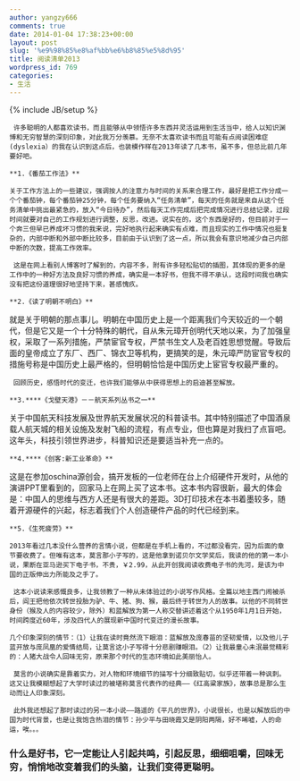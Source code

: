 ```yaml
---
author: yangzy666
comments: true
date: 2014-01-04 17:38:23+00:00
layout: post
slug: '%e9%98%85%e8%af%bb%e6%b8%85%e5%8d%95'
title: 阅读清单2013
wordpress_id: 769
categories:
- 生活
---
```

{% include JB/setup %}

	 许多聪明的人都喜欢读书，而且能够从中领悟许多东西并灵活运用到生活当中，给人以知识渊博和无穷智慧的深刻印象，对此我万分羡慕。无奈不太喜欢读书而且可能有点阅读困难症(dyslexia）的我在认识到这点后，也装模作样在2013年读了几本书，虽不多，但总比前几年要好吧。

	**1.《番茄工作法》**

	关于工作方法上的一些建议，强调按人的注意力与时间的关系来合理工作，最好是把工作分成一个个番茄钟，每个番茄钟25分钟，每个任务要纳入“任务清单”，每天的任务就是来自从这个任务清单中挑出最紧急的，放入“今日待办”，然后每天工作完成后把完成情况进行总结记录，过段时间就要对自己的工作规划进行调整，反思，改进。说实在的，这个东西是好的，但目前对于一个奔三但早已养成坏习惯的我来说，完好地执行起来确实有点难，而且现实的工作中情况也挺复杂的，内部中断和外部中断比较多，目前由于认识到了这一点，所以我会有意识地减少自己内部中断的次数，提高工作效率。

	 这是在网上看别人博客时了解到的，内容不多，附有许多轻松贴切的插图，其体现的更多的是工作中的一种好方法及良好习惯的养成，确实是一本好书，但我不得不承认，这段时间我也确实没有把这份道理很好地坚持下来，甚感愧疚。

	**2.《读了明朝不明白》**  
就是关于明朝的那点事儿。明朝在中国历史上是一个距离我们今天较近的一个朝代，但是它又是一个十分特殊的朝代，自从朱元璋开创明代天地以来，为了加强皇权，采取了一系列措施，严禁宦官专权，严禁书生文人及老百姓思想觉醒。导致后面的皇帝成立了东厂、西厂、锦衣卫等机构，更搞笑的是，朱元璋严防宦官专权的措施号称是中国历史上最严格的，但明朝恰恰是中国历史上宦官专权最严重的。

	 回顾历史，感悟时代的变迁，也许我们能够从中获得思想上的启迪甚至解放。

	**3.****《戈壁天港》－－航天系列丛书之一**  
关于中国航天科技发展及世界航天发展状况的科普读书。其中特别描述了中国酒泉载人航天城的相关设施及发射飞船的流程，有点专业，但也算是对我扫了点盲吧。这年头，科技引领世界进步，科普知识还是要适当补充一点的。

	**4.****《创客:新工业革命》**  
这是在参加oschina源创会，搞开发板的一位老师在台上介绍硬件开发时，从他的演讲PPT里看到的，回家马上在网上买了这本书。这本书内容很新，最大的体会是：中国人的思维与西方人还是有很大的差距。3D打印技术在本书着墨较多，随着开源硬件的兴起，标志着我们个人创造硬件产品的时代已经到来。

	**5.《生死疲劳》**

	2013年看过几本没什么营养的言情小说，但都是在手机上看的，不过都没看完，因为后面的章节要收费了。但唯有这本，莫言那小子写的，这是他拿到诺贝尔文学奖后，我读的他的第一本小说，果断在亚马逊买下电子书，不贵，￥2.99，从此开创我阅读收费电子书的先河，是该为中国的正版伸出力所能及之手了。

	 这本小说读来感慨良多，让我领教了一种从未体验过的小说写作风格。全篇以地主西门闹被杀后，阎王把他依次转世投胎为驴、牛、猪、狗、猴，最后终于转世为人的故事。以他的不同转世身份（猴及人的内容较少，除外）和蓝解放为第一人称交替讲述着这个从1950年1月1日开始，时间跨度近60年，涉及四代人的展现新中国时代变迁的漫长故事。

	几个印象深刻的情节：（1）让我在读时竟然流下眼泪：蓝解放及庞春苗的坚韧爱情，以及他儿子蓝开放与庞凤凰的爱情结局，让莫言这小子写得十分悲剧赚眼泪。（2）让我最童心未泯最觉精彩的：人猪大战令人回味无穷，原来那个时代的生态环境如此美丽怡人。

	 莫言的小说确实是靠着实力，对人物和环境细节的描写十分细致贴切，似乎还带着一种讽刺。这又让我模糊想起了大学时读过的被堪称莫言代表作的经典——《红高粱家族》，故事总是那么生动而让人印象深刻。

	 此外我还想起了那时读过的另一本小说——路遥的《平凡的世界》，小说很长，也是以解放后的中国为时代背景，也是让我饱含热泪的情节：孙少平与田晓霞又是阴阳两隔，好不唏嘘，人的命运，唉。。。

	  


### 	什么是好书，它一定能让人引起共鸣，引起反思，细细咀嚼，回味无穷，悄悄地改变着我们的头脑，让我们变得更聪明。
